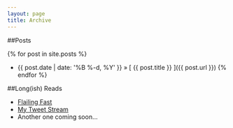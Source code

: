 ```yaml
---
layout: page
title: Archive
---
```

##Posts

{% for post in site.posts %}
  * {{ post.date | date: '%B %-d, %Y' }} &raquo; [ {{ post.title }} ]({{ post.url }})
{% endfor %}

##Long(ish) Reads

* [Flailing Fast](http://flailfast.com/)
* [My Tweet Stream](http://twitter.com/acityinohio)
* Another one coming soon...

